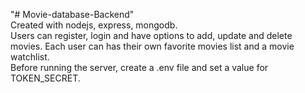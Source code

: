 "# Movie-database-Backend"  
Created with nodejs, express, mongodb.  
Users can register, login and have options to add, update and delete movies. Each user can has their own favorite movies list and a movie watchlist.  
Before running the server, create a .env file and set a value for TOKEN_SECRET.  
